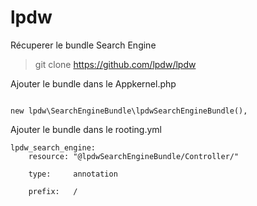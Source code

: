 # lpdw

Récuperer le bundle Search Engine

> git clone https://github.com/lpdw/lpdw

Ajouter le bundle dans le Appkernel.php

<pre><code>
new lpdw\SearchEngineBundle\lpdwSearchEngineBundle(),
</pre></code>

Ajouter le bundle dans le rooting.yml

<pre><code>lpdw_search_engine:
    resource: "@lpdwSearchEngineBundle/Controller/"<br>
    type:     annotation<br>
    prefix:   /<br>
</pre></code>
